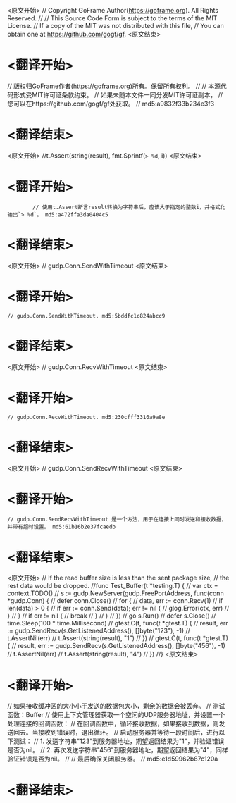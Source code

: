 
<原文开始>
// Copyright GoFrame Author(https://goframe.org). All Rights Reserved.
//
// This Source Code Form is subject to the terms of the MIT License.
// If a copy of the MIT was not distributed with this file,
// You can obtain one at https://github.com/gogf/gf.
<原文结束>

# <翻译开始>
// 版权归GoFrame作者(https://goframe.org)所有。保留所有权利。
//
// 本源代码形式受MIT许可证条款约束。
// 如果未随本文件一同分发MIT许可证副本，
// 您可以在https://github.com/gogf/gf处获取。
// md5:a9832f33b234e3f3
# <翻译结束>


<原文开始>
//t.Assert(string(result), fmt.Sprintf(`> %d`, i))
<原文结束>

# <翻译开始>
			// 使用t.Assert断言result转换为字符串后，应该大于指定的整数i，并格式化输出`> %d`。 md5:a472ffa3da0404c5
# <翻译结束>


<原文开始>
// gudp.Conn.SendWithTimeout
<原文结束>

# <翻译开始>
	// gudp.Conn.SendWithTimeout. md5:5bddfc1c824abcc9
# <翻译结束>


<原文开始>
// gudp.Conn.RecvWithTimeout
<原文结束>

# <翻译开始>
	// gudp.Conn.RecvWithTimeout. md5:230cfff3316a9a8e
# <翻译结束>


<原文开始>
// gudp.Conn.SendRecvWithTimeout
<原文结束>

# <翻译开始>
	// gudp.Conn.SendRecvWithTimeout 是一个方法，用于在连接上同时发送和接收数据，并带有超时设置。 md5:61b16b2e37fcaedb
# <翻译结束>


<原文开始>
// If the read buffer size is less than the sent package size,
// the rest data would be dropped.
//func Test_Buffer(t *testing.T) {
//	var ctx = context.TODO()
//	s := gudp.NewServer(gudp.FreePortAddress, func(conn *gudp.Conn) {
//		defer conn.Close()
//		for {
//			data, err := conn.Recv(1)
//			if len(data) > 0 {
//				if err := conn.Send(data); err != nil {
//					glog.Error(ctx, err)
//				}
//			}
//			if err != nil {
//				break
//			}
//		}
//	})
//	go s.Run()
//	defer s.Close()
//	time.Sleep(100 * time.Millisecond)
//	gtest.C(t, func(t *gtest.T) {
//		result, err := gudp.SendRecv(s.GetListenedAddress(), []byte("123"), -1)
//		t.AssertNil(err)
//		t.Assert(string(result), "1")
//	})
//	gtest.C(t, func(t *gtest.T) {
//		result, err := gudp.SendRecv(s.GetListenedAddress(), []byte("456"), -1)
//		t.AssertNil(err)
//		t.Assert(string(result), "4")
//	})
//}
<原文结束>

# <翻译开始>
// 如果接收缓冲区的大小小于发送的数据包大小，剩余的数据会被丢弃。
// 测试函数：Buffer
// 使用上下文管理器获取一个空闲的UDP服务器地址，并设置一个处理连接的回调函数：
// 在回调函数中，循环接收数据，如果接收到数据，则发送回去。当接收到错误时，退出循环。
// 启动服务器并等待一段时间后，进行以下测试：
// 1. 发送字符串"123"到服务器地址，期望返回结果为"1"，并验证错误是否为nil。
// 2. 再次发送字符串"456"到服务器地址，期望返回结果为"4"，同样验证错误是否为nil。
// 
// 最后确保关闭服务器。
// md5:e1d59962b87c120a
# <翻译结束>

